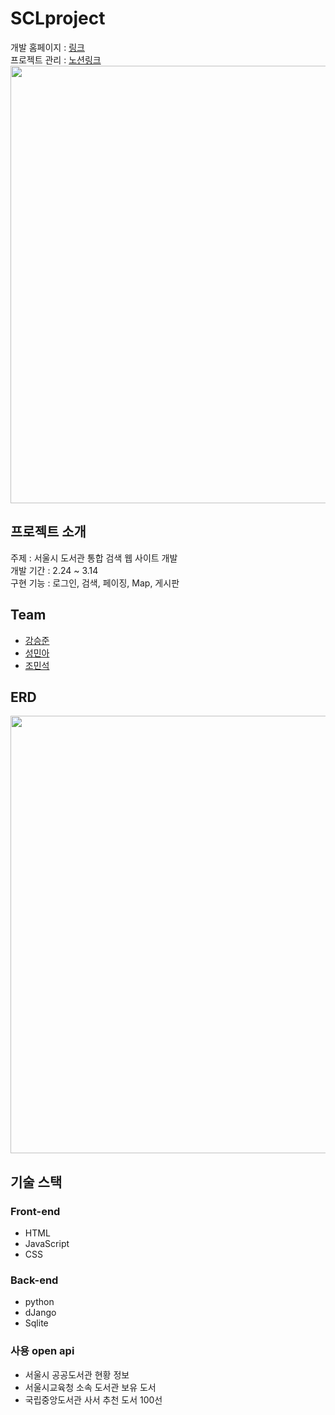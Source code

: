 # SCLproject
개발 홈페이지 : [링크](https://sclproject.pythonanywhere.com/index/)<br>
프로젝트 관리 : [노션링크](https://seungjunbob.notion.site/SCL-project-35cb8b3c827846b895c2bba9ca8b384e)<br>
<img style="width:700px;" src="https://user-images.githubusercontent.com/63000739/158383186-d16c211a-c66d-481d-be9e-41f50bcfbbae.gif">
## 프로젝트 소개
주제 : 서울시 도서관 통합 검색 웹 사이트 개발<br>
개발 기간 : 2.24 ~ 3.14<br>
구현 기능 : 로그인, 검색, 페이징, Map, 게시판

## Team
- [강승준](https://github.com/Seungjun-bob)
- [성민아](https://github.com/Minah-Seong)
- [조민석](https://github.com/he63)

## ERD
<img style="width:700px;" src="https://user-images.githubusercontent.com/63000739/158100347-801d7faf-d370-40a0-bee0-196b51f7618b.png">

## 기술 스택
### Front-end
- HTML
- JavaScript
- CSS
### Back-end
- python
- dJango
- Sqlite
### 사용 open api
- 서울시 공공도서관 현황 정보
- 서울시교육청 소속 도서관 보유 도서
- 국립중앙도서관 사서 추천 도서 100선
